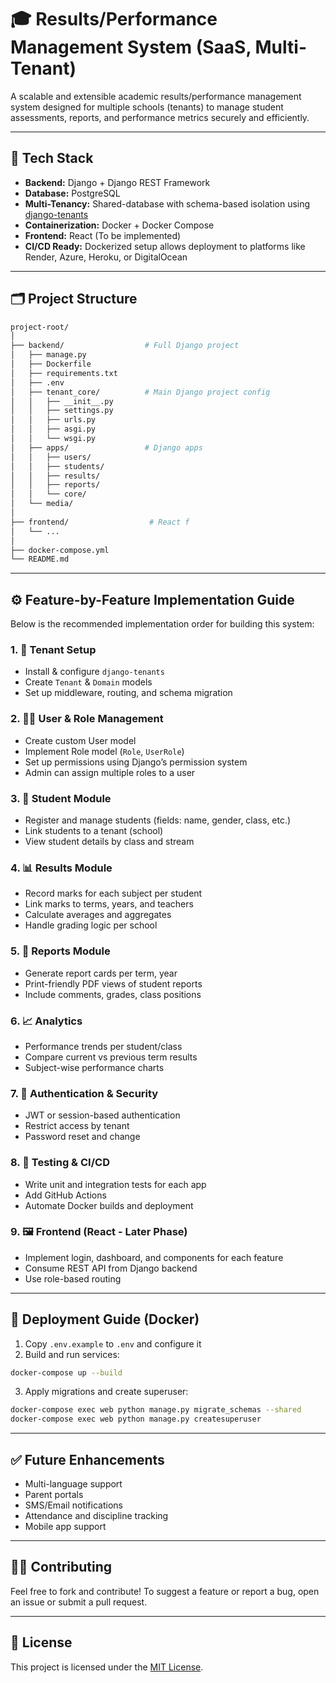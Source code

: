 
# 🎓 Results/Performance Management System (SaaS, Multi-Tenant)

A scalable and extensible academic results/performance management system designed for multiple schools (tenants) to manage student assessments, reports, and performance metrics securely and efficiently.

---

## 🧱 Tech Stack

- **Backend:** Django + Django REST Framework
- **Database:** PostgreSQL
- **Multi-Tenancy:** Shared-database with schema-based isolation using [django-tenants](https://django-tenants.readthedocs.io/)
- **Containerization:** Docker + Docker Compose
- **Frontend:** React (To be implemented)
- **CI/CD Ready:** Dockerized setup allows deployment to platforms like Render, Azure, Heroku, or DigitalOcean

---

## 🗂️ Project Structure

```bash
project-root/
│
├── backend/                  # Full Django project
│   ├── manage.py
│   ├── Dockerfile
│   ├── requirements.txt
│   ├── .env
│   ├── tenant_core/          # Main Django project config
│   │   ├── __init__.py
│   │   ├── settings.py
│   │   ├── urls.py
│   │   ├── asgi.py
│   │   └── wsgi.py
│   ├── apps/                 # Django apps
│   │   ├── users/
│   │   ├── students/
│   │   ├── results/
│   │   ├── reports/
│   │   └── core/
│   └── media/
│
├── frontend/                  # React f        
│   └── ...
│
├── docker-compose.yml
└── README.md
```

---

## ⚙️ Feature-by-Feature Implementation Guide

Below is the recommended implementation order for building this system:

### 1. 🔧 Tenant Setup
- Install & configure `django-tenants`
- Create `Tenant` & `Domain` models
- Set up middleware, routing, and schema migration

### 2. 🧑‍💼 User & Role Management
- Create custom User model
- Implement Role model (`Role`, `UserRole`)
- Set up permissions using Django’s permission system
- Admin can assign multiple roles to a user

### 3. 🏫 Student Module
- Register and manage students (fields: name, gender, class, etc.)
- Link students to a tenant (school)
- View student details by class and stream

### 4. 📊 Results Module
- Record marks for each subject per student
- Link marks to terms, years, and teachers
- Calculate averages and aggregates
- Handle grading logic per school

### 5. 📄 Reports Module
- Generate report cards per term, year
- Print-friendly PDF views of student reports
- Include comments, grades, class positions

### 6. 📈 Analytics
- Performance trends per student/class
- Compare current vs previous term results
- Subject-wise performance charts

### 7. 🔐 Authentication & Security
- JWT or session-based authentication
- Restrict access by tenant
- Password reset and change

### 8. 🧪 Testing & CI/CD
- Write unit and integration tests for each app
- Add GitHub Actions
- Automate Docker builds and deployment

### 9. 🖼️ Frontend (React - Later Phase)
- Implement login, dashboard, and components for each feature
- Consume REST API from Django backend
- Use role-based routing

---

## 🐳 Deployment Guide (Docker)

1. Copy `.env.example` to `.env` and configure it
2. Build and run services:
```bash
docker-compose up --build
```
3. Apply migrations and create superuser:
```bash
docker-compose exec web python manage.py migrate_schemas --shared
docker-compose exec web python manage.py createsuperuser
```

---

## ✅ Future Enhancements

- Multi-language support
- Parent portals
- SMS/Email notifications
- Attendance and discipline tracking
- Mobile app support

---

## 👨‍💻 Contributing

Feel free to fork and contribute! To suggest a feature or report a bug, open an issue or submit a pull request.

---

## 📄 License

This project is licensed under the [MIT License](LICENSE).
